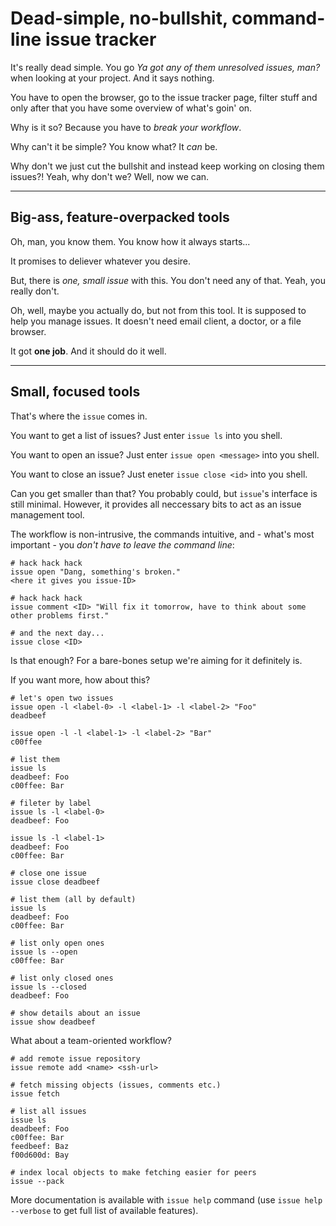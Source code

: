 # Dead-simple, no-bullshit, command-line issue tracker

It's really dead simple.
You go *Ya got any of them unresolved issues, man?* when looking at your project.
And it says nothing.

You have to open the browser, go to the issue tracker page, filter stuff and
only after that you have some overview of what's goin' on.

Why is it so?
Because you have to *break your workflow*.

Why can't it be simple?
You know what? It *can* be.

Why don't we just cut the bullshit and instead keep working on closing them issues?!
Yeah, why don't we? Well, now we can.

----

## Big-ass, feature-overpacked tools

Oh, man, you know them.
You know how it always starts...

It promises to deliever whatever you desire.

But, there is *one, small issue* with this.
You don't need any of that.
Yeah, you really don't.

Oh, well, maybe you actually do, but not from this tool.
It is supposed to help you manage issues.
It doesn't need email client, a doctor, or a file browser.

It got **one job**.
And it should do it well.

----

## Small, focused tools

That's where the `issue` comes in.

You want to get a list of issues?
Just enter `issue ls` into you shell.

You want to open an issue?
Just enter `issue open <message>` into you shell.

You want to close an issue?
Just eneter `issue close <id>` into you shell.

Can you get smaller than that?
You probably could, but `issue`'s interface is still minimal.
However, it provides all neccessary bits to act as an issue management tool.

The workflow is non-intrusive, the commands intuitive, and - what's most important - you *don't have to leave the command line*:

```
# hack hack hack
issue open "Dang, something's broken."
<here it gives you issue-ID>

# hack hack hack
issue comment <ID> "Will fix it tomorrow, have to think about some other problems first."

# and the next day...
issue close <ID>
```

Is that enough?
For a bare-bones setup we're aiming for it definitely is.

If you want more, how about this?

```
# let's open two issues
issue open -l <label-0> -l <label-1> -l <label-2> "Foo"
deadbeef

issue open -l -l <label-1> -l <label-2> "Bar"
c00ffee

# list them
issue ls
deadbeef: Foo
c00ffee: Bar

# fileter by label
issue ls -l <label-0>
deadbeef: Foo

issue ls -l <label-1>
deadbeef: Foo
c00ffee: Bar

# close one issue
issue close deadbeef

# list them (all by default)
issue ls
deadbeef: Foo
c00ffee: Bar

# list only open ones
issue ls --open
c00ffee: Bar

# list only closed ones
issue ls --closed
deadbeef: Foo

# show details about an issue
issue show deadbeef
```

What about a team-oriented workflow?

```
# add remote issue repository
issue remote add <name> <ssh-url>

# fetch missing objects (issues, comments etc.)
issue fetch

# list all issues
issue ls
deadbeef: Foo
c00ffee: Bar
feedbeef: Baz
f00d600d: Bay

# index local objects to make fetching easier for peers
issue --pack
```

More documentation is available with `issue help` command (use `issue help --verbose` to get full list of available features).
